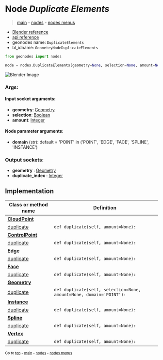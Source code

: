 # Node *Duplicate Elements*

> [main](../structure.md) - [nodes](nodes.md) - [nodes menus](nodes_menus.md)

- [Blender reference](https://docs.blender.org/manual/en/latest/modeling/geometry_nodes/geometry/duplicate_elements.html)
- [api reference](https://docs.blender.org/api/current/bpy.types.GeometryNodeDuplicateElements.html)
- geonodes name: `DuplicateElements`
- bl_idname: `GeometryNodeDuplicateElements`

```python
from geonodes import nodes

node = nodes.DuplicateElements(geometry=None, selection=None, amount=None, domain='POINT')
```

![Blender Image](https://docs.blender.org/manual/en/latest/_images/node-types_GeometryNodeDuplicateElements.webp)

### Args:

#### Input socket arguments:

- **geometry**: [Geometry](Geometry.md)
- **selection**: [Boolean](Boolean.md)
- **amount**: [Integer](Integer.md)

#### Node parameter arguments:

- **domain** (str): default = 'POINT' in ('POINT', 'EDGE', 'FACE', 'SPLINE', 'INSTANCE')

### Output sockets:

- **geometry** : [Geometry](Geometry.md)
- **duplicate_index** : [Integer](Integer.md)

## Implementation

| Class or method name | Definition |
|----------------------|------------|
| **[CloudPoint](CloudPoint.md)** |
| [duplicate](CloudPoint.md#duplicate) | `def duplicate(self, amount=None):` |
| **[ControlPoint](ControlPoint.md)** |
| [duplicate](ControlPoint.md#duplicate) | `def duplicate(self, amount=None):` |
| **[Edge](Edge.md)** |
| [duplicate](Edge.md#duplicate) | `def duplicate(self, amount=None):` |
| **[Face](Face.md)** |
| [duplicate](Face.md#duplicate) | `def duplicate(self, amount=None):` |
| **[Geometry](Geometry.md)** |
| [duplicate](Geometry.md#duplicate) | `def duplicate(self, selection=None, amount=None, domain='POINT'):` |
| **[Instance](Instance.md)** |
| [duplicate](Instance.md#duplicate) | `def duplicate(self, amount=None):` |
| **[Spline](Spline.md)** |
| [duplicate](Spline.md#duplicate) | `def duplicate(self, amount=None):` |
| **[Vertex](Vertex.md)** |
| [duplicate](Vertex.md#duplicate) | `def duplicate(self, amount=None):` |

<sub>Go to [top](#node-Duplicate-Elements) - [main](../structure.md) - [nodes](nodes.md) - [nodes menus](nodes_menus.md)</sub>

